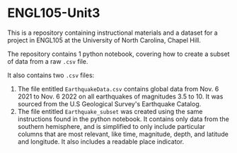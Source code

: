 # ENGL105-Unit3

This is a repository containing instructional materials and a dataset for a project in ENGL105 at the University of North Carolina, Chapel Hill. 

The repository contains 1 python notebook, covering how to create a subset of data from a raw `.csv` file. 

It also contains two `.csv` files:
1. The file entitled `EarthquakeData.csv` contains global data from Nov. 6 2021 to Nov. 6 2022 on all earthquakes of magnitudes 3.5 to 10. It was sourced from the U.S Geological Survey's Earthquake Catalog. 
2. The file entitled `Earthquake_subset` was created using the same instructions found in the python notebook. It contains only data from the southern hemisphere, and is simplified to only include particular columns that are most relevant, like time, magnitude, depth, and latitude and longitude. It also includes a readable place indicator.

